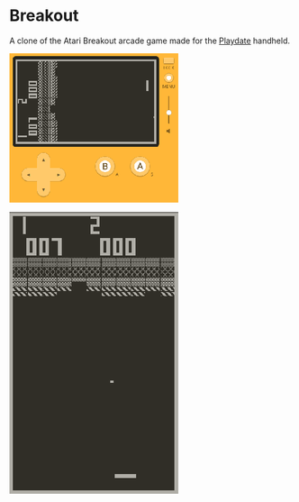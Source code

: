 # Breakout

A clone of the Atari Breakout arcade game made for the [Playdate](https://play.date) handheld.

![Screenshot of breakout clone with console](with_console_border.png "Breakout on Playdate console")

![Screenshot of breakout clone](vertical.png "Breakout screenshot")
